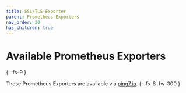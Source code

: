 ```yaml
---
title: SSL/TLS-Exporter
parent: Prometheus Exporters
nav_order: 20
has_children: true
---
```


# Available Prometheus Exporters
{: .fs-9 }

These Prometheus Exporters are available via [ping7.io](https://ping7.io).
{: .fs-6 .fw-300 }
